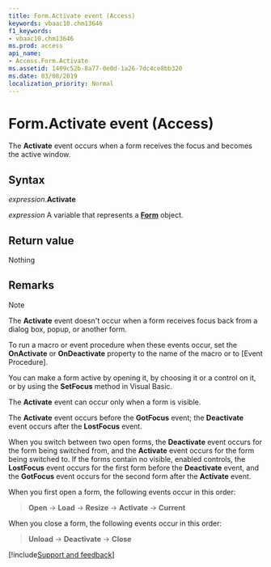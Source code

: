 ```yaml
---
title: Form.Activate event (Access)
keywords: vbaac10.chm13646
f1_keywords:
- vbaac10.chm13646
ms.prod: access
api_name:
- Access.Form.Activate
ms.assetid: 1409c52b-8a77-0e0d-1a26-7dc4ce8bb320
ms.date: 03/08/2019
localization_priority: Normal
---
```



# Form.Activate event (Access)

The **Activate** event occurs when a form receives the focus and becomes the active window.


## Syntax

_expression_.**Activate**

_expression_ A variable that represents a **[Form](Access.Form.md)** object.


## Return value

Nothing


## Remarks

> [!NOTE] 
> The **Activate** event doesn't occur when a form receives focus back from a dialog box, popup, or another form.

To run a macro or event procedure when these events occur, set the **OnActivate** or **OnDeactivate** property to the name of the macro or to [Event Procedure].

You can make a form active by opening it, by choosing it or a control on it, or by using the **SetFocus** method in Visual Basic.

The **Activate** event can occur only when a form is visible.

The **Activate** event occurs before the **GotFocus** event; the **Deactivate** event occurs after the **LostFocus** event.

When you switch between two open forms, the **Deactivate** event occurs for the form being switched from, and the **Activate** event occurs for the form being switched to. If the forms contain no visible, enabled controls, the **LostFocus** event occurs for the first form before the **Deactivate** event, and the **GotFocus** event occurs for the second form after the **Activate** event.

When you first open a form, the following events occur in this order:

> **Open** → **Load** → **Resize** → **Activate** → **Current**

When you close a form, the following events occur in this order:

> **Unload** → **Deactivate** → **Close**




[!include[Support and feedback](~/includes/feedback-boilerplate.md)]
